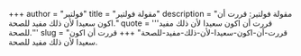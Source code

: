 +++
author = "فولتير"
title = "مقولة فولتير"
description = "مقولة فولتير: قررت أن اكون سعيدا لأن ذلك مفيد للصحة."
quote = '''قررت أن اكون سعيدا لأن ذلك مفيد للصحة.''' 
slug = "قررت-أن-اكون-سعيدا-لأن-ذلك-مفيد-للصحة"
+++
قررت أن اكون سعيدا لأن ذلك مفيد للصحة.
